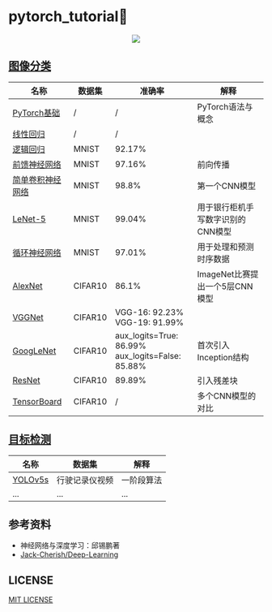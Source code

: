 # pytorch_tutorial🔖

<p align='center'>
    <a href="https://pytorch.org/"> 
        <img src="https://www.vectorlogo.zone/logos/pytorch/pytorch-icon.svg"> 
    </a>
</p>

## [图像分类](./image_classification)

<div align="center">

|名称|数据集|准确率|解释|
|--|--|--|--|
|[PyTorch基础](./image_classification/pytorch_basics.ipynb)|/|/|PyTorch语法与概念|
|[线性回归](./image_classification/linear_regression.ipynb)|/|/||
|[逻辑回归](./image_classification/logistic_regression.ipynb)|MNIST|92.17%||
|[前馈神经网络](./image_classification/feedforward_neural_network.ipynb)|MNIST|97.16%|前向传播|
|[简单卷积神经网络](./image_classification/convolutional_neural_network.ipynb)|MNIST|98.8%|第一个CNN模型|
|[LeNet-5](./image_classification/lenet-5.ipynb)|MNIST|99.04%|用于银行柜机手写数字识别的CNN模型|
|[循环神经网络](./image_classification/recurrent_neural_network.ipynb)|MNIST|97.01%|用于处理和预测时序数据|
|[AlexNet](./image_classification/alexnet.ipynb)|CIFAR10|86.1%|ImageNet比赛提出一个5层CNN模型|
|[VGGNet](./image_classification/vggnet.ipynb)|CIFAR10|VGG-16: 92.23%<br />VGG-19: 91.99%||
|[GoogLeNet](./image_classification/googlenet.ipynb)|CIFAR10|aux_logits=True: 86.99%<br />aux_logits=False: 85.88%|首次引入Inception结构|
|[ResNet](./image_classification/resnet.ipynb)|CIFAR10|89.89%|引入残差块|
|[TensorBoard](./image_classification/comparison.ipynb)|CIFAR10|/|多个CNN模型的对比|

</div>

## [目标检测](./object_detection)

<div align="center">

|名称|数据集|解释|
|--|--|--|
|[YOLOv5s](./object_detection/video_detection.ipynb)|行驶记录仪视频|一阶段算法|
|...|...|...|

</div>

## 参考资料

* 神经网络与深度学习：邱锡鹏著
* [Jack-Cherish/Deep-Learning](https://github.com/Jack-Cherish/Deep-Learning)

## LICENSE
[MIT LICENSE](./LICENSE)